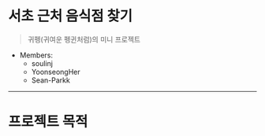 # 서초 근처 음식점 찾기
> 귀펭(귀여운 펭귄처럼)의 미니 프로젝트
* Members: 
  * soulinj 
  * YoonseongHer 
  * Sean-Parkk
- - -
# 프로젝트 목적
